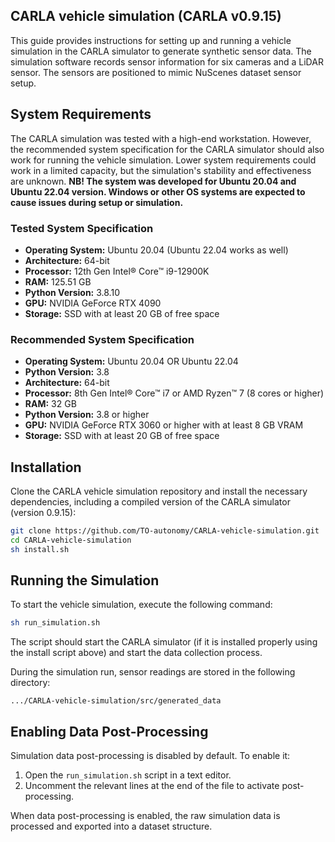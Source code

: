 ## CARLA vehicle simulation (CARLA v0.9.15)

This guide provides instructions for setting up and running a vehicle simulation in the CARLA simulator to generate synthetic sensor data. The simulation software records sensor information for six cameras and a LiDAR sensor. The sensors are positioned to mimic NuScenes dataset sensor setup. 

## System Requirements

The CARLA simulation was tested with a high-end workstation. However, the recommended system specification for the CARLA simulator should also work for running the vehicle simulation. Lower system requirements could work in a limited capacity, but the simulation's stability and effectiveness are unknown. **NB! The system was developed for Ubuntu 20.04 and Ubuntu 22.04 version. Windows or other OS systems are expected to cause issues during setup or simulation.**

### Tested System Specification
- **Operating System:** Ubuntu 20.04 (Ubuntu 22.04 works as well)
- **Architecture:** 64-bit
- **Processor:** 12th Gen Intel® Core™ i9-12900K
- **RAM:** 125.51 GB
- **Python Version:** 3.8.10
- **GPU:** NVIDIA GeForce RTX 4090
- **Storage:** SSD with at least 20 GB of free space

### Recommended System Specification
- **Operating System:** Ubuntu 20.04 OR Ubuntu 22.04
- **Python Version:** 3.8
- **Architecture:** 64-bit
- **Processor:** 8th Gen Intel® Core™ i7 or AMD Ryzen™ 7 (8 cores or higher)
- **RAM:** 32 GB
- **Python Version:** 3.8 or higher
- **GPU:** NVIDIA GeForce RTX 3060 or higher with at least 8 GB VRAM
- **Storage:** SSD with at least 20 GB of free space

## Installation

Clone the CARLA vehicle simulation repository and install the necessary dependencies, including a  compiled version of the CARLA simulator (version 0.9.15):

```bash
git clone https://github.com/TO-autonomy/CARLA-vehicle-simulation.git
cd CARLA-vehicle-simulation
sh install.sh
```

## Running the Simulation

To start the vehicle simulation, execute the following command:

```bash
sh run_simulation.sh
```
The script should start the CARLA simulator (if it is installed properly using the install script above) and start the data collection process.

During the simulation run, sensor readings are stored in the following directory:
```
.../CARLA-vehicle-simulation/src/generated_data
```

## Enabling Data Post-Processing

Simulation data post-processing is disabled by default. To enable it:
1. Open the `run_simulation.sh` script in a text editor.
2. Uncomment the relevant lines at the end of the file to activate post-processing.

When data post-processing is enabled, the raw simulation data is processed and exported into a dataset structure. 

